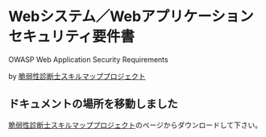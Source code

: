 # Webシステム／Webアプリケーションセキュリティ要件書
OWASP Web Application Security Requirements

by [脆弱性診断士スキルマッププロジェクト](https://github.com/OWASP/www-chapter-japan/tree/master/skillmap_project)

## ドキュメントの場所を移動しました

[脆弱性診断士スキルマッププロジェクト](https://github.com/OWASP/www-chapter-japan/tree/master/skillmap_project)のページからダウンロードして下さい。
